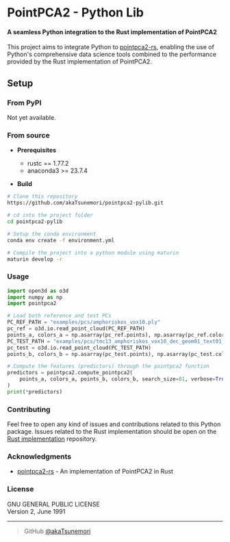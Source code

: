 # PointPCA2 - Python Lib
#### A seamless Python integration to the Rust implementation of PointPCA2

This project aims to integrate Python to [pointpca2-rs](https://github.com/akaTsunemori/pointpca2-rs), enabling the use of Python's comprehensive data science tools combined to the performance provided by the Rust implementation of PointPCA2.

## Setup
### From PyPI
Not yet available.

### From source
- **Prerequisites**
  - rustc == 1.77.2
  - anaconda3 >= 23.7.4

- **Build**
```bash
# Clone this repository
https://github.com/akaTsunemori/pointpca2-pylib.git

# cd into the project folder
cd pointpca2-pylib

# Setup the conda environment
conda env create -f environment.yml

# Compile the project into a python module using maturin
maturin develop -r
```

### Usage
```python
import open3d as o3d
import numpy as np
import pointpca2

# Load both reference and test PCs
PC_REF_PATH = "examples/pcs/amphoriskos_vox10.ply"
pc_ref = o3d.io.read_point_cloud(PC_REF_PATH)
points_a, colors_a = np.asarray(pc_ref.points), np.asarray(pc_ref.colors)
PC_TEST_PATH = "examples/pcs/tmc13_amphoriskos_vox10_dec_geom01_text01_octree-predlift.ply"
pc_test = o3d.io.read_point_cloud(PC_TEST_PATH)
points_b, colors_b = np.asarray(pc_test.points), np.asarray(pc_test.colors)

# Compute the features (predictors) through the pointpca2 function
predictors = pointpca2.compute_pointpca2(
    points_a, colors_a, points_b, colors_b, search_size=81, verbose=True
)
print(*predictors)
```

### Contributing
Feel free to open any kind of issues and contributions related to this Python package. Issues related to the Rust implementation should be open on the [Rust implementation](https://github.com/akaTsunemori/pointpca2-rs) repository.

### Acknowledgments
- [pointpca2-rs](https://github.com/akaTsunemori/pointpca2-rs) - An implementation of PointPCA2 in Rust

### License
GNU GENERAL PUBLIC LICENSE<br>
Version 2, June 1991

---

> GitHub [@akaTsunemori](https://github.com/akaTsunemori)
